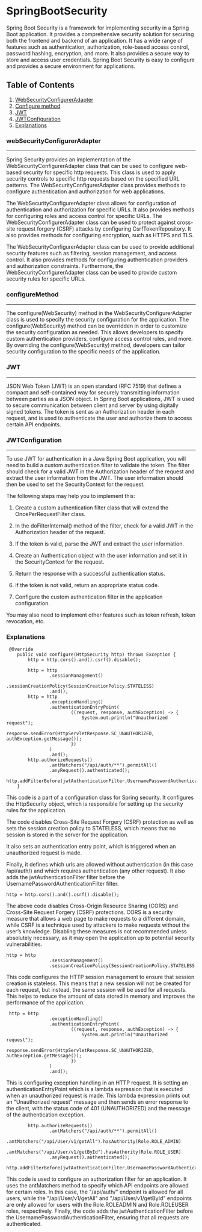# SpringBootSecurity

Spring Boot Security is a framework for implementing security in a Spring Boot application. It provides a comprehensive security solution for securing both the frontend and backend of an application. It has a wide range of features such as authentication, authorization, role-based access control, password hashing, encryption, and more. It also provides a secure way to store and access user credentials. Spring Boot Security is easy to configure and provides a secure environment for applications.

 ## Table of Contents
1. [WebSecurityConfigurerAdapter](#webSecurityConfigurerAdapter)
2. [Configure method](#configureMethod)
3. [JWT](#JWT)
4. [JWTConfiguration](#JWTConfiguration)
5. [Explanations](#Explanations)


### webSecurityConfigurerAdapter
***
Spring Security provides an implementation of the WebSecurityConfigurerAdapter class that can be used to configure web-based security for specific http requests. This class is used to apply security controls to specific http requests based on the specified URL patterns. The WebSecurityConfigurerAdapter class provides methods to configure authentication and authorization for web applications.

The WebSecurityConfigurerAdapter class allows for configuration of authentication and authorization for specific URLs. It also provides methods for configuring roles and access control for specific URLs. The WebSecurityConfigurerAdapter class can be used to protect against cross-site request forgery (CSRF) attacks by configuring CsrfTokenRepository. It also provides methods for configuring encryption, such as HTTPS and TLS.

The WebSecurityConfigurerAdapter class can be used to provide additional security features such as filtering, session management, and access control. It also provides methods for configuring authentication providers and authorization constraints. Furthermore, the WebSecurityConfigurerAdapter class can be used to provide custom security rules for specific URLs.

### configureMethod
***
The configure(WebSecurity) method in the WebSecurityConfigurerAdapter class is used to specify the security configuration for the application. The configure(WebSecurity) method can be overridden in order to customize the security configuration as needed. This allows developers to specify custom authentication providers, configure access control rules, and more. By overriding the configure(WebSecurity) method, developers can tailor security configuration to the specific needs of the application.


### JWT
***
JSON Web Token (JWT) is an open standard (RFC 7519) that defines a compact and self-contained way for securely transmitting information between parties as a JSON object. In Spring Boot applications, JWT is used to secure communication between client and server by using digitally signed tokens. The token is sent as an Authorization header in each request, and is used to authenticate the user and authorize them to access certain API endpoints.

### JWTConfiguration
***
To use JWT for authentication in a Java Spring Boot application, you will need to build a custom authentication filter to validate the token. The filter should check for a valid JWT in the Authorization header of the request and extract the user information from the JWT. The user information should then be used to set the SecurityContext for the request. 

The following steps may help you to implement this:

1. Create a custom authentication filter class that will extend the OncePerRequestFilter class. 

2. In the doFilterInternal() method of the filter, check for a valid JWT in the Authorization header of the request.

3. If the token is valid, parse the JWT and extract the user information.

4. Create an Authentication object with the user information and set it in the SecurityContext for the request.

5. Return the response with a successful authentication status.

6. If the token is not valid, return an appropriate status code.

7. Configure the custom authentication filter in the application configuration.

You may also need to implement other features such as token refresh, token revocation, etc.

### Explanations
```
 @Override
    public void configure(HttpSecurity http) throws Exception {
        http = http.cors().and().csrf().disable();

        http = http
                .sessionManagement()
                .sessionCreationPolicy(SessionCreationPolicy.STATELESS)
                .and();
        http = http
                .exceptionHandling()
                .authenticationEntryPoint(
                        ((request, response, authException) -> {
                            System.out.println("Unauthorized request");
                            response.sendError(HttpServletResponse.SC_UNAUTHORIZED, authException.getMessage());
                        })
                )
                .and();
        http.authorizeRequests()
                .antMatchers("/api/auth/**").permitAll()
                .anyRequest().authenticated();
        http.addFilterBefore(jwtAuthenticationFilter,UsernamePasswordAuthenticationFilter.class);
    }
```
This code is a part of a configuration class for Spring security. It configures the HttpSecurity object, which is responsible for setting up the security rules for the application. 

The code disables Cross-Site Request Forgery (CSRF) protection as well as sets the session creation policy to STATELESS, which means that no session is stored in the server for the application. 

It also sets an authentication entry point, which is triggered when an unauthorized request is made. 

Finally, it defines which urls are allowed without authentication (in this case /api/auth/) and which requires authentication (any other request). It also adds the jwtAuthenticationFilter filter before the UsernamePasswordAuthenticationFilter filter.

```
http = http.cors().and().csrf().disable();

```

The above code disables Cross-Origin Resource Sharing (CORS) and Cross-Site Request Forgery (CSRF) protections. CORS is a security measure that allows a web page to make requests to a different domain, while CSRF is a technique used by attackers to make requests without the user’s knowledge. Disabling these measures is not recommended unless absolutely necessary, as it may open the application up to potential security vulnerabilities.

```
http = http
                .sessionManagement()
                .sessionCreationPolicy(SessionCreationPolicy.STATELESS

```

This code configures the HTTP session management to ensure that session creation is stateless. This means that a new session will not be created for each request, but instead, the same session will be used for all requests. This helps to reduce the amount of data stored in memory and improves the performance of the application.

```
 http = http
                .exceptionHandling()
                .authenticationEntryPoint(
                        ((request, response, authException) -> {
                            System.out.println("Unauthorized request");
                            response.sendError(HttpServletResponse.SC_UNAUTHORIZED, authException.getMessage());
                        })
                )
                .and();
```
This is configuring exception handling in an HTTP request. It is setting an authenticationEntryPoint which is a lambda expression that is executed when an unauthorized request is made. This lambda expression prints out an "Unauthorized request" message and then sends an error response to the client, with the status code of 401 (UNAUTHORIZED) and the message of the authentication exception.

```
        http.authorizeRequests()
                .antMatchers("/api/auth/**").permitAll()
                .antMatchers("/api/User/v1/getAll").hasAuthority(Role.ROLE_ADMIN)
                .antMatchers("/api/User/v1/getById").hasAuthority(Role.ROLE_USER)
                .anyRequest().authenticated();
        http.addFilterBefore(jwtAuthenticationFilter,UsernamePasswordAuthenticationFilter.class);
 ```
 This code is used to configure an authorization filter for an application. It uses the antMatchers method to specify which API endpoints are allowed for certain roles. In this case, the "/api/auth/" endpoint is allowed for all users, while the "/api/User/v1/getAll" and "/api/User/v1/getById" endpoints are only allowed for users with the Role.ROLEADMIN and Role.ROLEUSER roles, respectively. Finally, the code adds the jwtAuthenticationFilter before the UsernamePasswordAuthenticationFilter, ensuring that all requests are authenticated.
  <!-- 
  ## Table of Contents
1. [General Info](#general-info)
2. [Technologies](#technologies)
3. [Installation](#installation)
4. [Collaboration](#collaboration)
5. [FAQs](#faqs)
### General Info
***
Write down general information about your project. It is a good idea to always put a project status in the readme file. This is where you can add it. 
### Screenshot
![Image text](https://www.united-internet.de/fileadmin/user_upload/Brands/Downloads/Logo_IONOS_by.jpg)
## Technologies
***
A list of technologies used within the project:
* [Technology name](https://example.com): Version 12.3 
* [Technology name](https://example.com): Version 2.34
* [Library name](https://example.com): Version 1234
## Installation
***
A little intro about the installation. 
```
$ git clone https://example.com
$ cd ../path/to/the/file
$ npm install
$ npm start
```
Side information: To use the application in a special environment use ```lorem ipsum``` to start
## Collaboration
***
Give instructions on how to collaborate with your project.
> Maybe you want to write a quote in this part. 
> Should it encompass several lines?
> This is how you do it.
## FAQs
***
A list of frequently asked questions
1. **This is a question in bold**
Answer to the first question with _italic words_. 
2. __Second question in bold__ 
To answer this question, we use an unordered list:
* First point
* Second Point
* Third point
3. **Third question in bold**
Answer to the third question with *italic words*.
4. **Fourth question in bold**
| Headline 1 in the tablehead | Headline 2 in the tablehead | Headline 3 in the tablehead |
|:--------------|:-------------:|--------------:|
| text-align left | text-align center | text-align right |
 -->

